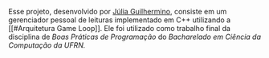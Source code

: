 Esse projeto, desenvolvido por [Júlia Guilhermino](https://github.com/JuhGuilhermino), consiste em um gerenciador pessoal de leituras implementado em C++ utilizando a [[#Arquitetura Game Loop]]. Ele foi utilizado como trabalho final da disciplina de *Boas Práticas de Programação* do *Bacharelado em Ciência da Computação da UFRN.* 


